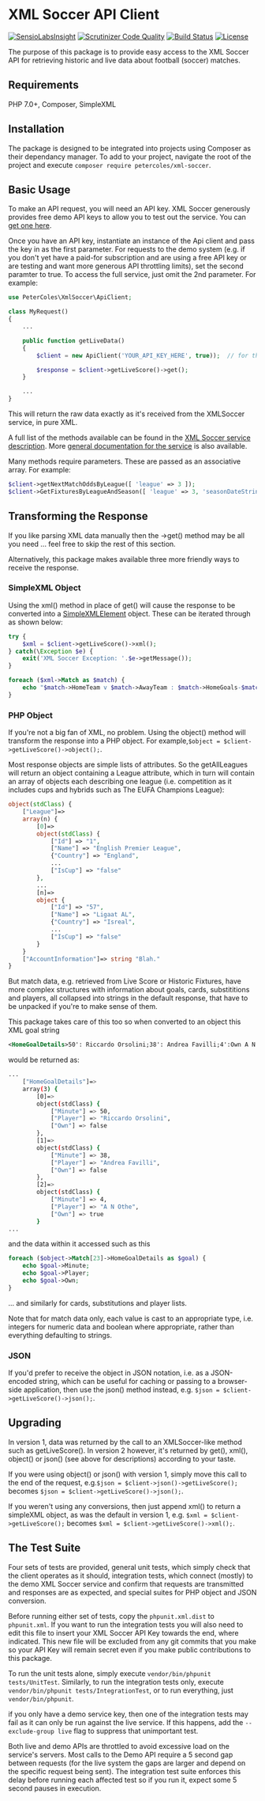 # XML Soccer API Client

[![SensioLabsInsight](https://insight.sensiolabs.com/projects/9cb65160-ed5f-4aad-a449-f1369365fe35/mini.png)](https://insight.sensiolabs.com/projects/9cb65160-ed5f-4aad-a449-f1369365fe35)
[![Scrutinizer Code Quality](https://scrutinizer-ci.com/g/petercoles/xml-soccer/badges/quality-score.png?b=master)](https://scrutinizer-ci.com/g/petercoles/xml-soccer/?branch=master)
[![Build Status](https://scrutinizer-ci.com/g/petercoles/xml-soccer/badges/build.png?b=master)](https://scrutinizer-ci.com/g/petercoles/xml-soccer/build-status/master)
[![License](http://img.shields.io/:license-mit-blue.svg)](http://doge.mit-license.org)

The purpose of this package is to provide easy access to the XML Soccer API for retrieving historic and live data about football (soccer) matches.

## Requirements

PHP 7.0+, Composer, SimpleXML

## Installation

The package is designed to be integrated into projects using Composer as their dependancy manager. To add to your project, navigate the root of the project and execute ```composer require petercoles/xml-soccer```.

## Basic Usage

To make an API request, you will need an API key. XML Soccer generously provides free demo API keys to allow you to test out the service. You can [get one here](http://xmlsoccer.com/Demo.aspx).

Once you have an API key, instantiate an instance of the Api client and pass the key in as the first parameter. For requests to the demo system (e.g. if you don't yet have a paid-for subscription and are using a free API key or are testing and want more generous API throttling limits), set the second paramter to true. To access the full service, just omit the 2nd parameter. For example:

``` php
use PeterColes\XmlSoccer\ApiClient;

class MyRequest()
{
    ...

    public function getLiveData()
    {
        $client = new ApiClient('YOUR_API_KEY_HERE', true));  // for the demo service

        $response = $client->getLiveScore()->get();
    }

    ...
}
```
This will return the raw data exactly as it's received from the XMLSoccer service, in pure XML.

A full list of the methods available can be found in the [XML Soccer service description](http://www.xmlsoccer.com/FootballData.asmx). More [general documentation for the service](https://xmlsoccer.zendesk.com/hc/en-us) is also available.

Many methods require parameters. These are passed as an associative array. For example:

``` php
$client->getNextMatchOddsByLeague([ 'league' => 3 ]);
$client->GetFixturesByLeagueAndSeason([ 'league' => 3, 'seasonDateString' => '0506' ]);
```

## Transforming the Response

If you like parsing XML data manually then the ->get() method may be all you need ... feel free to skip the rest of this section.

Alternatively, this package makes available three more friendly ways to receive the response.

### SimpleXML Object

Using the xml() method in place of get() will cause the response to be converted into a [SimpleXMLElement](http://php.net/manual/en/book.simplexml.php) object. These can be iterated through as shown below:

``` php
try {
    $xml = $client->getLiveScore()->xml();
} catch(\Exception $e) {
    exit('XML Soccer Exception: '.$e->getMessage());
}

foreach ($xml->Match as $match) {
    echo "$match->HomeTeam v $match->AwayTeam : $match->HomeGoals-$match->AwayGoals";
}
```

### PHP Object

If you're not a big fan of XML, no problem. Using the object() method will transform the response into a PHP object. For example,```$object = $client->getLiveScore()->object();```.

Most response objects are simple lists of attributes. So the getAllLeagues will return an object containing a League attribute, which in turn will contain an array of objects each describing one league (i.e. competition as it includes cups and hybrids such as The EUFA Champions League):

``` php
object(stdClass) {
    ["League"]=>
    array(n) {
        [0]=>
        object(stdClass) {
            ["Id"] => "1",
            ["Name"] => "English Premier League",
            {"Country"] => "England",
            ...
            ["IsCup"] => "false"
        },
        ...
        [n]=>
        object {
            ["Id"] => "57",
            ["Name"] => "Ligaat AL",
            {"Country"] => "Isreal",
            ...
            ["IsCup"] => "false"
        }
    }
    ["AccountInformation"]=> string "Blah."
}
```

But match data, e.g. retrieved from Live Score or Historic Fixtures, have more complex structures with information about goals, cards, substititions and players, all collapsed into strings in the default response, that have to be unpacked if you're to make sense of them.

This package takes care of this too so when converted to an object this XML goal string

``` xml
<HomeGoalDetails>50': Riccardo Orsolini;38': Andrea Favilli;4':Own A N Other;</HomeGoalDetails>
```

would be returned as:

``` bash
...
    ["HomeGoalDetails"]=>
    array(3) {
        [0]=>
        object(stdClass) {
            ["Minute"] => 50,
            ["Player"] => "Riccardo Orsolini",
            ["Own"] => false
        },
        [1]=>
        object(stdClass) {
            ["Minute"] => 38,
            ["Player"] => "Andrea Favilli",
            ["Own"] => false
        },
        [2]=>
        object(stdClass) {
            ["Minute"] => 4,
            ["Player"] => "A N Othe",
            ["Own"] => true
        }
...
```

and the data within it accessed such as this

``` php
foreach ($object->Match[23]->HomeGoalDetails as $goal) {
    echo $goal->Minute;   
    echo $goal->Player;   
    echo $goal->Own;   
}
```

... and similarly for cards, substitutions and player lists.

Note that for match data only, each value is cast to an appropriate type, i.e. integers for numeric data and boolean where appropriate, rather than everything defaulting to strings.

### JSON

If you'd prefer to receive the object in JSON notation, i.e. as a JSON-encoded string, which can be useful for caching or passing to a browser-side application, then use the json() method instead, e.g. ```$json = $client->getLiveScore()->json();```.

## Upgrading

In version 1, data was returned by the call to an XMLSoccer-like method such as getLiveScore(). In version 2 however, it's returned by get(), xml(), object() or json() (see above for descriptions) according to your taste.

If you were using object() or json() with version 1, simply move this call to the end of the request, e.g.```$json = $client->json()->getLiveScore();``` becomes ```$json = $client->getLiveScore()->json();```.

If you weren't using any conversions, then just append xml() to return a simpleXML object, as was the default in version 1, e.g. ```$xml = $client->getLiveScore();``` becomes ```$xml = $client->getLiveScore()->xml();```.

## The Test Suite

Four sets of tests are provided, general unit tests, which simply check that the client operates as it should, integration tests, which connect (mostly) to the demo XML Soccer service and confirm that requests are transmitted and responses are as expected, and special suites for PHP object and JSON conversion.

Before running either set of tests, copy the ```phpunit.xml.dist``` to ```phpunit.xml```. If you want to run the integration tests you will also need to edit this file to insert your XML Soccer API Key towards the end, where indicated. This new file will be excluded from any git commits that you make so your API Key will remain secret even if you make public contributions to this package.

To run the unit tests alone, simply execute ```vendor/bin/phpunit tests/UnitTest```. Similarly, to run the integration tests only, execute ```vendor/bin/phpunit tests/IntegrationTest```, or to run everything, just ```vendor/bin/phpunit```.

if you only have a demo service key, then one of the integration tests may fail as it can only be run against the live service. If this happens, add the ```--exclude-group live``` flag to suppress that <whispering>unimportant</whispering> test.

Both live and demo APIs are throttled to avoid excessive load on the service's servers. Most calls to the Demo API require a 5 second gap between requests (for the live system the gaps are larger and depend on the specific request being sent). The integration test suite enforces this delay before running each affected test so if you run it, expect some 5 second pauses in execution.
